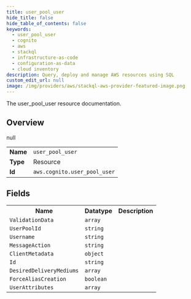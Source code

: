 ```yaml
---
title: user_pool_user
hide_title: false
hide_table_of_contents: false
keywords:
  - user_pool_user
  - cognito
  - aws
  - stackql
  - infrastructure-as-code
  - configuration-as-data
  - cloud inventory
description: Query, deploy and manage AWS resources using SQL
custom_edit_url: null
image: /img/providers/aws/stackql-aws-provider-featured-image.png
---
```

The user_pool_user resource documentation.

## Overview
<table><tbody>
<tr><td><b>Name</b></td><td><code>user_pool_user</code></td></tr>
<tr><td><b>Type</b></td><td>Resource</td></tr>
null
<tr><td><b>Id</b></td><td><code>aws.cognito.user_pool_user</code></td></tr>
</tbody></table>

## Fields
<table><tbody>
<tr><th>Name</th><th>Datatype</th><th>Description</th></tr>
<tr><td><code>ValidationData</code></td><td><code>array</code></td><td></td></tr><tr><td><code>UserPoolId</code></td><td><code>string</code></td><td></td></tr><tr><td><code>Username</code></td><td><code>string</code></td><td></td></tr><tr><td><code>MessageAction</code></td><td><code>string</code></td><td></td></tr><tr><td><code>ClientMetadata</code></td><td><code>object</code></td><td></td></tr><tr><td><code>Id</code></td><td><code>string</code></td><td></td></tr><tr><td><code>DesiredDeliveryMediums</code></td><td><code>array</code></td><td></td></tr><tr><td><code>ForceAliasCreation</code></td><td><code>boolean</code></td><td></td></tr><tr><td><code>UserAttributes</code></td><td><code>array</code></td><td></td></tr>
</tbody></table>